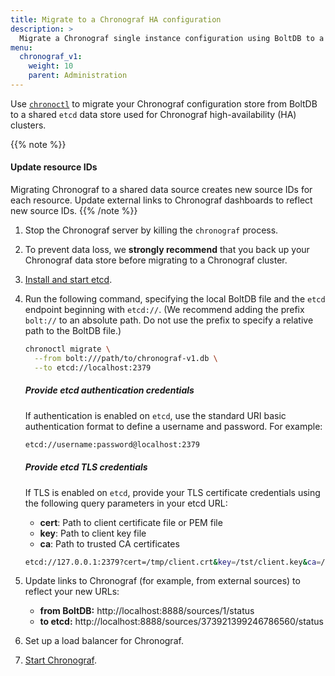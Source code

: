 ```yaml
---
title: Migrate to a Chronograf HA configuration
description: >
  Migrate a Chronograf single instance configuration using BoltDB to a Chronograf high-availability (HA) cluster configuration using etcd.
menu:
  chronograf_v1:
    weight: 10
    parent: Administration
---
```


Use [`chronoctl`](/chronograf/v1/tools/chronoctl/) to migrate your Chronograf configuration store from BoltDB to a shared `etcd` data store used for Chronograf high-availability (HA) clusters.

{{% note %}}
#### Update resource IDs
Migrating Chronograf to a shared data source creates new source IDs for each resource.
Update external links to Chronograf dashboards to reflect new source IDs.
{{% /note %}}

1. Stop the Chronograf server by killing the `chronograf` process.
2. To prevent data loss, we **strongly recommend** that you back up your Chronograf data store before migrating to a Chronograf cluster.
3. [Install and start etcd](/chronograf/v1/administration/create-high-availability/#install-and-start-etcd).
4. Run the following command, specifying the local BoltDB file and the `etcd` endpoint beginning with `etcd://`.
   (We recommend adding the prefix `bolt://` to an absolute path.
   Do not use the prefix to specify a relative path to the BoltDB file.)

    ```sh
    chronoctl migrate \
      --from bolt:///path/to/chronograf-v1.db \
      --to etcd://localhost:2379
    ```

    ##### Provide etcd authentication credentials
    If authentication is enabled on `etcd`, use the standard URI basic
    authentication format to define a username and password. For example:

    ```sh
    etcd://username:password@localhost:2379
    ```

    ##### Provide etcd TLS credentials
    If TLS is enabled on `etcd`, provide your TLS certificate credentials using
    the following query parameters in your etcd URL:

    - **cert**: Path to client certificate file or PEM file
    - **key**: Path to client key file
    - **ca**: Path to trusted CA certificates

    ```sh
    etcd://127.0.0.1:2379?cert=/tmp/client.crt&key=/tst/client.key&ca=/tst/ca.crt
    ```

5. Update links to Chronograf (for example, from external sources) to reflect your new URLs:
    - **from BoltDB:**
    http://localhost:8888/sources/1/status
    - **to etcd:**
    http://localhost:8888/sources/373921399246786560/status
6. Set up a load balancer for Chronograf.
7. [Start Chronograf](/chronograf/v1/administration/create-high-availability/#start-chronograf).
